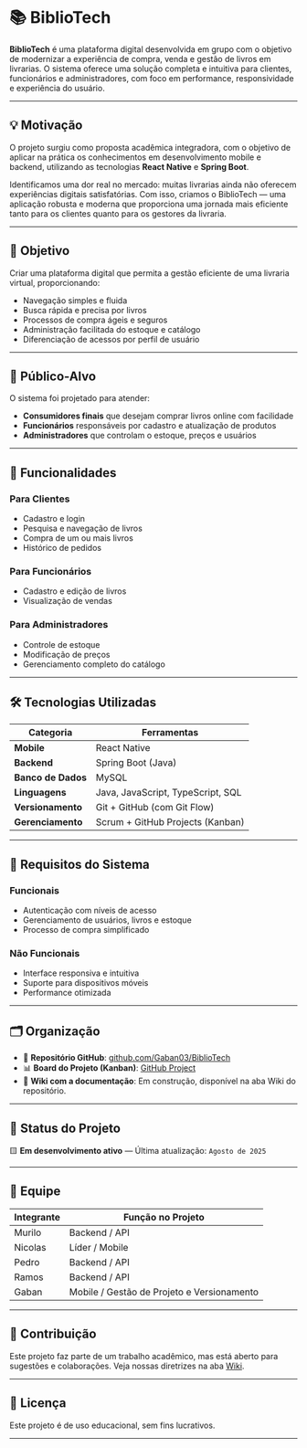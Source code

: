 # 📚 BiblioTech

**BiblioTech** é uma plataforma digital desenvolvida em grupo com o objetivo de modernizar a experiência de compra, venda e gestão de livros em livrarias. O sistema oferece uma solução completa e intuitiva para clientes, funcionários e administradores, com foco em performance, responsividade e experiência do usuário.

---

## 💡 Motivação

O projeto surgiu como proposta acadêmica integradora, com o objetivo de aplicar na prática os conhecimentos em desenvolvimento mobile e backend, utilizando as tecnologias **React Native** e **Spring Boot**.

Identificamos uma dor real no mercado: muitas livrarias ainda não oferecem experiências digitais satisfatórias. Com isso, criamos o BiblioTech — uma aplicação robusta e moderna que proporciona uma jornada mais eficiente tanto para os clientes quanto para os gestores da livraria.

---

## 🎯 Objetivo

Criar uma plataforma digital que permita a gestão eficiente de uma livraria virtual, proporcionando:

- Navegação simples e fluida
- Busca rápida e precisa por livros
- Processos de compra ágeis e seguros
- Administração facilitada do estoque e catálogo
- Diferenciação de acessos por perfil de usuário

---

## 👥 Público-Alvo

O sistema foi projetado para atender:

- **Consumidores finais** que desejam comprar livros online com facilidade
- **Funcionários** responsáveis por cadastro e atualização de produtos
- **Administradores** que controlam o estoque, preços e usuários

---

## 🔧 Funcionalidades

### Para Clientes
- Cadastro e login
- Pesquisa e navegação de livros
- Compra de um ou mais livros
- Histórico de pedidos

### Para Funcionários
- Cadastro e edição de livros
- Visualização de vendas

### Para Administradores
- Controle de estoque
- Modificação de preços
- Gerenciamento completo do catálogo

---

## 🛠️ Tecnologias Utilizadas

| Categoria         | Ferramentas                             |
|------------------|-----------------------------------------|
| **Mobile**       | React Native                             |
| **Backend**      | Spring Boot (Java)                       |
| **Banco de Dados** | MySQL                                  |
| **Linguagens**   | Java, JavaScript, TypeScript, SQL        |
| **Versionamento**| Git + GitHub (com Git Flow)              |
| **Gerenciamento**| Scrum + GitHub Projects (Kanban)         |

---

## 🧪 Requisitos do Sistema

### Funcionais
- Autenticação com níveis de acesso
- Gerenciamento de usuários, livros e estoque
- Processo de compra simplificado

### Não Funcionais
- Interface responsiva e intuitiva
- Suporte para dispositivos móveis
- Performance otimizada

---

## 🗂️ Organização

- 🔗 **Repositório GitHub**: [github.com/Gaban03/BiblioTech](https://github.com/Gaban03/BiblioTech)
- 📊 **Board do Projeto (Kanban)**: [GitHub Project](https://github.com/users/Gaban03/projects/6)
- 📖 **Wiki com a documentação**: Em construção, disponível na aba Wiki do repositório.

---

## 🚀 Status do Projeto

🟨 **Em desenvolvimento ativo** — Última atualização: `Agosto de 2025`

---

## 👥 Equipe

| Integrante       | Função no Projeto        |
|------------------|--------------------------|
| Murilo           | Backend / API            |
| Nicolas          | Líder / Mobile              |
| Pedro            | Backend / API            |
| Ramos            | Backend / API            |
| Gaban            | Mobile / Gestão de Projeto e Versionamento   |

---

## 🤝 Contribuição

Este projeto faz parte de um trabalho acadêmico, mas está aberto para sugestões e colaborações. Veja nossas diretrizes na aba [Wiki](https://github.com/Gaban03/BiblioTech/wiki).

---

## 📝 Licença

Este projeto é de uso educacional, sem fins lucrativos.

---

